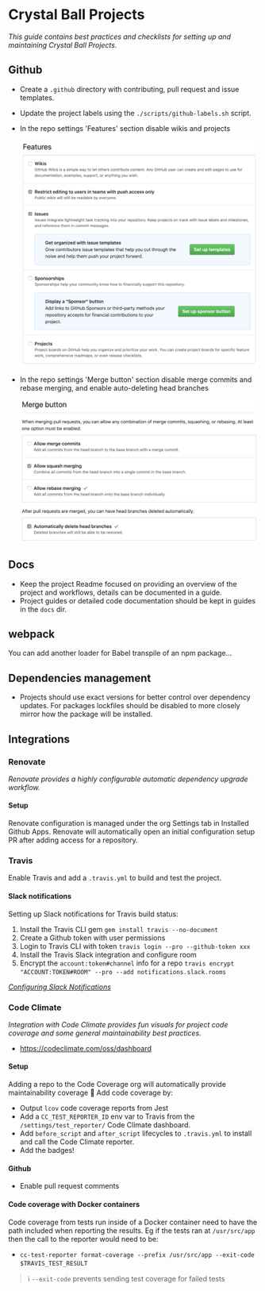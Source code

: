 # Crystal Ball Projects

_This guide contains best practices and checklists for setting up and
maintaining Crystal Ball Projects._

## Github

- Create a `.github` directory with contributing, pull request and issue
  templates.
- Update the project labels using the `./scripts/github-labels.sh` script.
- In the repo settings 'Features' section disable wikis and projects

  <img src='./assets/features.png'>

- In the repo settings 'Merge button' section disable merge commits and rebase
  merging, and enable auto-deleting head branches

  <img src='./assets/merge-button.png'>

## Docs

- Keep the project Readme focused on providing an overview of the project and
  workflows, details can be documented in a guide.
- Project guides or detailed code documentation should be kept in guides in the
  `docs` dir.

## webpack

You can add another loader for Babel transpile of an npm package...

## Dependencies management

- Projects should use exact versions for better control over dependency updates.
  For packages lockfiles should be disabled to more closely mirror how the
  package will be installed.

## Integrations

### Renovate

_Renovate provides a highly configurable automatic dependency upgrade workflow._

#### Setup

Renovate configuration is managed under the org Settings tab in Installed Github
Apps. Renovate will automatically open an initial configuration setup PR after
adding access for a repository.

### Travis

Enable Travis and add a `.travis.yml` to build and test the project.

#### Slack notifications

Setting up Slack notifications for Travis build status:

1. Install the Travis CLI gem `gem install travis --no-document`
1. Create a Github token with user permissions
1. Login to Travis CLI with token `travis login --pro --github-token xxx`
1. Install the Travis Slack integration and configure room
1. Encrypt the `account:token#channel` info for a repo
   `travis encrypt "ACCOUNT:TOKEN#ROOM" --pro --add notifications.slack.rooms`

_[Configuring Slack Notifications](https://docs.travis-ci.com/user/notifications/#configuring-slack-notifications)_

### Code Climate

_Integration with Code Climate provides fun visuals for project code coverage
and some general maintainability best practices._

- https://codeclimate.com/oss/dashboard

#### Setup

Adding a repo to the Code Coverage org will automatically provide
maintainability coverage 🎉 Add code coverage by:

- Output `lcov` code coverage reports from Jest
- Add a `CC_TEST_REPORTER_ID` env var to Travis from the
  `/settings/test_reporter/` Code Climate dashboard.
- Add `before_script` and `after_script` lifecycles to `.travis.yml` to install
  and call the Code Climate reporter.
- Add the badges!

#### Github

- Enable pull request comments

#### Code coverage with Docker containers

Code coverage from tests run inside of a Docker container need to have the path
included when reporting the results. Eg if the tests ran at `/usr/src/app` then
the call to the reporter would need to be:

- `cc-test-reporter format-coverage --prefix /usr/src/app --exit-code $TRAVIS_TEST_RESULT`

> ℹ️ `--exit-code` prevents sending test coverage for failed tests
